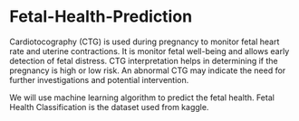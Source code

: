 # Fetal-Health-Prediction
Cardiotocography (CTG) is used during pregnancy to monitor fetal heart rate and uterine contractions. It is monitor fetal well-being and allows early detection of fetal distress. CTG interpretation helps in determining if the pregnancy is high or low risk. An abnormal CTG may indicate the need for further investigations and potential intervention.

We will use machine learning algorithm to predict the fetal health. Fetal Health Classification is the dataset used from kaggle.
